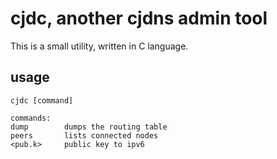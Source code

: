 # cjdc, another cjdns admin tool
This is a small utility, written in C language.

## usage

	cjdc [command]

	commands:
	dump		dumps the routing table
	peers		lists connected nodes
	<pub.k>		public key to ipv6

